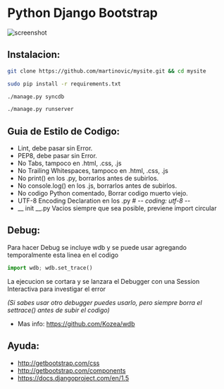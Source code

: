 Python Django Bootstrap
=======================

![screenshot](https://lh5.googleusercontent.com/-WjFWSHA3MjY/UnJX9Qm1AiI/AAAAAAAAD0A/9JsWq6kKUa4/w959-h859-no/temp.jpg)


Instalacion:
------------

```bash
git clone https://github.com/martinovic/mysite.git && cd mysite

sudo pip install -r requirements.txt

./manage.py syncdb

./manage.py runserver
```

Guia de Estilo de Codigo:
-------------------------

- Lint, debe pasar sin Error.
- PEP8, debe pasar sin Error.
- No Tabs, tampoco en .html, .css, .js
- No Trailing Whitespaces, tampoco en .html, .css, .js
- No print() en los .py, borrarlos antes de subirlos.
- No console.log() en los .js, borrarlos antes de subirlos.
- No codigo Python comentado, Borrar codigo muerto viejo.
- UTF-8 Encoding Declaration en los .py        # -*- coding: utf-8 -*-
- __ init __.py Vacios siempre que sea posible, previene import circular


Debug:
------

Para hacer Debug se incluye wdb y se puede usar agregando temporalmente esta linea en el codigo

```python
import wdb; wdb.set_trace()
```

La ejecucion se cortara y se lanzara el Debugger con una Session Interactiva para investigar el error

_(Si sabes usar otro debugger puedes usarlo, pero siempre borra el settrace() antes de subir el codigo)_

- Mas info: https://github.com/Kozea/wdb

Ayuda:
------

- http://getbootstrap.com/css
- http://getbootstrap.com/components
- https://docs.djangoproject.com/en/1.5

